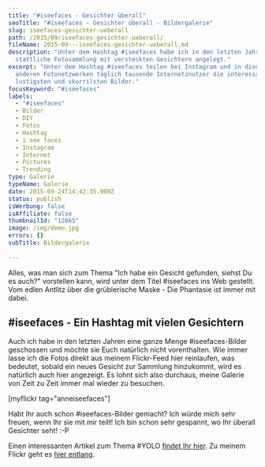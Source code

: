```yaml
---
title: "#iseefaces - Gesichter überall"
seoTitle: "#iseefaces - Gesichter überall - Bildergalerie"
slug: iseefaces-gesichter-ueberall
path: /2015/09/iseefaces-gesichter-ueberall/
fileName: 2015-09---iseefaces-gesichter-ueberall.md
description: "Unter dem Hashtag #iseefaces habe ich in den letzten Jahren eine
  stattliche Fotosammlung mit versteckten Gesichtern angelegt."
excerpt: "Unter dem Hashtag #iseefaces teilen bei Instagram und in diversen
  anderen Fotonetzwerken täglich tausende Internetznutzer die interessantesten,
  lustigsten und skurrilsten Bilder."
focusKeyword: "#iseefaces"
labels:
  - "#iseefaces"
  - Bilder
  - DIY
  - Fotos
  - Hashtag
  - i see faces
  - Instagram
  - Internet
  - Pictures
  - Trending
type: Galerie
typeName: Galerie
date: 2015-09-24T14:42:35.000Z
status: publish
isWerbung: false
isAffiliate: false
thumbnailId: "12865"
image: /img/demo.jpg
errors: {}
subTitle: Bildergalerie
  
---
```


Alles, was man sich zum Thema "Ich habe ein Gesicht gefunden, siehst Du es
auch?" vorstellen kann, wird unter dem Titel #iseefaces ins Web gestellt. Vom
edlen Antlitz über die grüblerische Maske - Die Phantasie ist immer mit dabei.

## #iseefaces - Ein Hashtag mit vielen Gesichtern

Auch ich habe in den letzten Jahren eine ganze Menge #iseefaces-Bilder
geschossen und möchte sie Euch natürlich nicht vorenthalten. Wie immer lasse ich
die Fotos direkt aus meinem Flickr-Feed hier reinlaufen, was bedeutet, sobald
ein neues Gesicht zur Sammlung hinzukommt, wird es natürlich auch hier
angezeigt. Es lohnt sich also durchaus, meine Galerie von Zeit zu Zeit immer mal
wieder zu besuchen.

[myflickr tag="anneiseefaces"]

Habt Ihr auch schon #iseefaces-Bilder gemacht? Ich würde mich sehr freuen, wenn
Ihr sie mit mir teilt! Ich bin schon sehr gespannt, wo Ihr überall Gesichter
seht! :-P

Einen interessanten Artikel zum Thema #YOLO
[findet Ihr hier](/2015/04/yolo-you-only-live-once/). Zu meinem Flickr geht es
[hier entlang](https://www.flickr.com/photos/99929697@N07/albums).

  